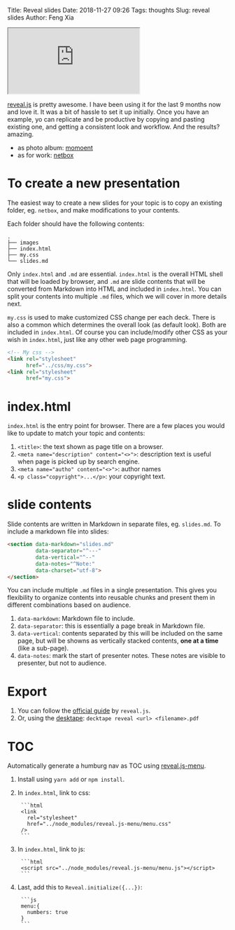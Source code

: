 Title: Reveal slides
Date: 2018-11-27 09:26
Tags: thoughts
Slug: reveal slides
Author: Feng Xia

<div class="iframe-container">
  <iframe src="https://fengxia41103.github.io/moment/1236/"
          allowfullscreen></iframe>

</div>

[reveal.js][1] is pretty awesome. I have been using it for the last 9
months now and love it. It was a bit of hassle to set it up
initially. Once you have an example, yo can replicate and be
productive by copying and pasting existing one, and getting a
consistent look and workflow. And the results? amazing.

- as photo album: [momoent][2]
- as for work: [netbox][3]

# To create a new presentation

The easiest way to create a new slides for your topic is to copy an
existing folder, eg. `netbox`, and make modifications to your
contents.

Each folder should have the following contents:

```shell
.
├── images
├── index.html
├── my.css
└── slides.md
```

Only `index.html` and `.md` are essential. `index.html` is the overall
HTML shell that will be loaded by browser, and `.md` are slide
contents that will be converted from Markdown into HTML and included
in `index.html`. You can split your contents into multiple `.md`
files, which we will cover in more details next.

`my.css` is used to make customized CSS change per each deck. There is
also a common which determines the overall look (as default
look). Both are included in `index.html`. Of course you can
include/modify other CSS as your wish in `index.html`, just like any
other web page programming.

```html
<!-- My css -->
<link rel="stylesheet"
      href="../css/my.css">
<link rel="stylesheet"
      href="my.css">
```

# index.html

`index.html` is the entry point for browser. There are a few places
you would like to update to match your topic and contents:

1. `<title>`: the text shown as page title on a browser.
2. `<meta name="description" content="<>">`: description text is
   useful when page is picked up by search engine.
3. `<meta name="autho" content="<>">`: author names
4. `<p class="copyright">...</p>`: your copyright text.

# slide contents

Slide contents are written in Markdown in separate files,
eg. `slides.md`. To include a markdown file into slides:

```html
<section data-markdown="slides.md"
         data-separator="^---"
         data-vertical="^--"
         data-notes="^Note:"
         data-charset="utf-8">
</section>
```

You can include multiple `.md` files in a single presentation. This
gives you flexibility to organize contents into reusable chunks and
present them in different combinations based on audience.

1. `data-markdown`: Markdown file to include.
2. `data-separator`: this is essentially a page break in Markdown
   file.
3. `data-vertical`: contents separated by this will be included on the
   same page, but will be showns as vertically stacked contents, **one
   at a time** (like a sub-page).
4. `data-notes`: mark the start of presenter notes. These notes are
   visible to presenter, but not to audience.

# Export

1. You can follow the [official guide][4] by `reveal.js`.
2. Or, using the [desktape][5]: `decktape reveal <url> <filename>.pdf`

# TOC

Automatically generate a humburg nav as TOC using [reveal.js-menu][6].

1. Install using `yarn add` or `npm install`.
2. In `index.html`, link to css:

        ```html
        <link
          rel="stylesheet"
          href="../node_modules/reveal.js-menu/menu.css"
        />
        ```

3. In `index.html`, link to js:

        ```html
        <script src="../node_modules/reveal.js-menu/menu.js"></script>
        ```

4. Last, add this to `Reveal.initialize({...})`:

        ```js
        menu:{
          numbers: true
        }
        ```

[1]: https://github.com/hakimel/reveal.js/
[2]: https://fengxia41103.github.io/moment/1236/
[3]: https://fengxia41103.github.io/moment/netbox/
[4]: https://github.com/hakimel/reveal.js#pdf-export
[5]: https://github.com/astefanutti/decktape
[6]: https://github.com/denehyg/reveal.js-menu
